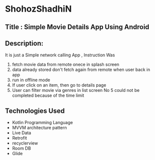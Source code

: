 # ShohozShadhiN 
 
## Title  : Simple Movie Details App Using Android

## Description: 
It is just a Simple network calling App , Instruction Was
1. 	fetch movie data from remote onece in splash screen
2. 	data already stored don't fetch again from remote when user back in app
3. 	run in offline mode
4. 	If user click on an item, then go to details page
5. 	User can filter movie via genres in list screen
No 5 could not be completed because of the time limit

## Technologies Used 
* Kotlin Programming Language
* MVVM architecture pattern
* Live Data
* Retrofit
* recyclerview
* Room DB
* Glide
 
